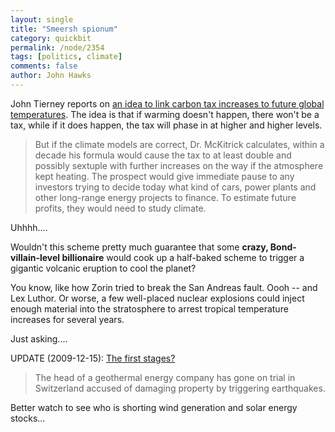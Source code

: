 ```yaml
---
layout: single 
title: "Smeersh spionum" 
category: quickbit
permalink: /node/2354
tags: [politics, climate] 
comments: false 
author: John Hawks 
---
```


John Tierney reports on <a href="http://www.nytimes.com/2009/12/15/science/15tier.html">an idea to link carbon tax increases to future global temperatures</a>. The idea is that if warming doesn't happen, there won't be a tax, while if it does happen, the tax will phase in at higher and higher levels. 

<blockquote>But if the climate models are correct, Dr. McKitrick calculates, within a decade his formula would cause the tax to at least double and possibly sextuple  with further increases on the way if the atmosphere kept heating. The prospect would give immediate pause to any investors trying to decide today what kind of cars, power plants and other long-range energy projects to finance. To estimate future profits, they would need to study climate.</blockquote>

Uhhhh....

Wouldn't this scheme pretty much guarantee that some <b>crazy, Bond-villain-level billionaire</b> would cook up a half-baked scheme to trigger a gigantic volcanic eruption to cool the planet?

You know, like how Zorin tried to break the San Andreas fault. Oooh -- and Lex Luthor. Or worse, a few well-placed nuclear explosions could inject enough material into the stratosphere to arrest tropical temperature increases for several years.

Just asking....

UPDATE (2009-12-15): <a href="http://news.bbc.co.uk/2/hi/europe/8414795.stm">The first stages?</a>

<blockquote>The head of a geothermal energy company has gone on trial in Switzerland accused of damaging property by triggering earthquakes.</blockquote>

Better watch to see who is shorting wind generation and solar energy stocks...

